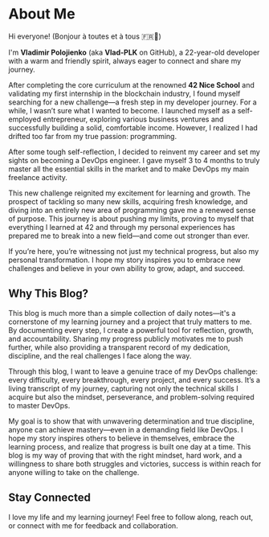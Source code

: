 
# About Me

Hi everyone! (Bonjour à toutes et à tous 🇫🇷🥖)

I'm **Vladimir Polojienko** (aka **Vlad-PLK** on GitHub), a 22-year-old developer with a warm and friendly spirit, always eager to connect and share my journey.

After completing the core curriculum at the renowned **42 Nice School** and validating my first internship in the blockchain industry, I found myself searching for a new challenge—a fresh step in my developer journey. For a while, I wasn’t sure what I wanted to become. I launched myself as a self-employed entrepreneur, exploring various business ventures and successfully building a solid, comfortable income. However, I realized I had drifted too far from my true passion: programming.

After some tough self-reflection, I decided to reinvent my career and set my sights on becoming a DevOps engineer. I gave myself 3 to 4 months to truly master all the essential skills in the market and to make DevOps my main freelance activity.

This new challenge reignited my excitement for learning and growth. The prospect of tackling so many new skills, acquiring fresh knowledge, and diving into an entirely new area of programming gave me a renewed sense of purpose. This journey is about pushing my limits, proving to myself that everything I learned at 42 and through my personal experiences has prepared me to break into a new field—and come out stronger than ever.

If you’re here, you’re witnessing not just my technical progress, but also my personal transformation. I hope my story inspires you to embrace new challenges and believe in your own ability to grow, adapt, and succeed.

## Why This Blog?

This blog is much more than a simple collection of daily notes—it's a cornerstone of my learning journey and a project that truly matters to me. By documenting every step, I create a powerful tool for reflection, growth, and accountability. Sharing my progress publicly motivates me to push further, while also providing a transparent record of my dedication, discipline, and the real challenges I face along the way.

Through this blog, I want to leave a genuine trace of my DevOps challenge: every difficulty, every breakthrough, every project, and every success. It’s a living transcript of my journey, capturing not only the technical skills I acquire but also the mindset, perseverance, and problem-solving required to master DevOps.

My goal is to show that with unwavering determination and true discipline, anyone can achieve mastery—even in a demanding field like DevOps. I hope my story inspires others to believe in themselves, embrace the learning process, and realize that progress is built one day at a time. This blog is my way of proving that with the right mindset, hard work, and a willingness to share both struggles and victories, success is within reach for anyone willing to take on the challenge.

## Stay Connected

I love my life and my learning journey! Feel free to follow along, reach out, or connect with me for feedback and collaboration.

